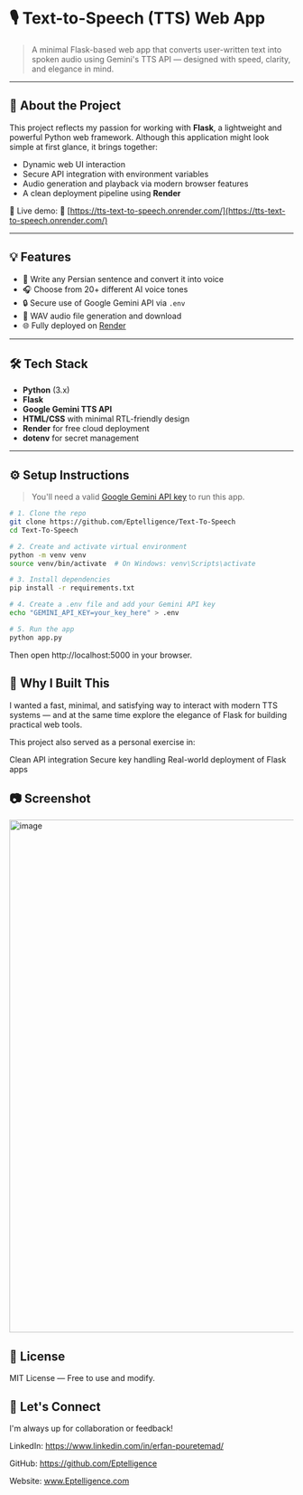 # 🎙️ Text-to-Speech (TTS) Web App

> A minimal Flask-based web app that converts user-written text into spoken audio using Gemini's TTS API — designed with speed, clarity, and elegance in mind.

---

## 🌟 About the Project

This project reflects my passion for working with **Flask**, a lightweight and powerful Python web framework.
Although this application might look simple at first glance, it brings together:

- Dynamic web UI interaction
- Secure API integration with environment variables
- Audio generation and playback via modern browser features
- A clean deployment pipeline using **Render**

🚀 Live demo:
🔗 [https://tts-text-to-speech.onrender.com/](https://tts-text-to-speech.onrender.com/)

---

## 💡 Features

- 📝 Write any Persian sentence and convert it into voice
- 🎧 Choose from 20+ different AI voice tones
- 🔒 Secure use of Google Gemini API via `.env`
- 📁 WAV audio file generation and download
- 🌐 Fully deployed on [Render](https://render.com/)

---

## 🛠️ Tech Stack

- **Python** (3.x)
- **Flask**
- **Google Gemini TTS API**
- **HTML/CSS** with minimal RTL-friendly design
- **Render** for free cloud deployment
- **dotenv** for secret management

---

## ⚙️ Setup Instructions

> You'll need a valid [Google Gemini API key](https://makersuite.google.com/app) to run this app.

```bash
# 1. Clone the repo
git clone https://github.com/Eptelligence/Text-To-Speech
cd Text-To-Speech

# 2. Create and activate virtual environment
python -m venv venv
source venv/bin/activate  # On Windows: venv\Scripts\activate

# 3. Install dependencies
pip install -r requirements.txt

# 4. Create a .env file and add your Gemini API key
echo "GEMINI_API_KEY=your_key_here" > .env

# 5. Run the app
python app.py
```
Then open http://localhost:5000 in your browser.


 ## 📌 Why I Built This
 
I wanted a fast, minimal, and satisfying way to interact with modern TTS systems —
and at the same time explore the elegance of Flask for building practical web tools.

This project also served as a personal exercise in:

Clean API integration
Secure key handling
Real-world deployment of Flask apps


## 📷 Screenshot
<img width="1919" height="907" alt="image" src="https://github.com/user-attachments/assets/95a75c3b-b779-4b0b-9448-4156970f03a4" />


## 📄 License
MIT License — Free to use and modify.


## 🤝 Let's Connect
I'm always up for collaboration or feedback!

LinkedIn: https://www.linkedin.com/in/erfan-pouretemad/

GitHub: https://github.com/Eptelligence

Website: www.Eptelligence.com
